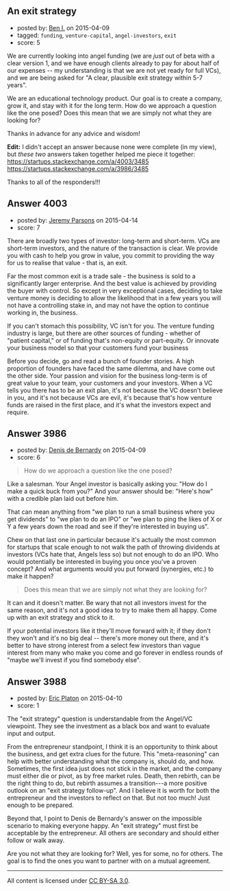 ## An exit strategy

- posted by: [Ben I.](https://stackexchange.com/users/5187045/ben-i) on 2015-04-09
- tagged: `funding`, `venture-capital`, `angel-investors`, `exit`
- score: 5

We are currently looking into angel funding (we are *just* out of beta with a clear version 1, and we have enough clients already to pay for about half of our expenses -- my understanding is that we are not yet ready for full VCs), and we are being asked for "A clear, plausible exit strategy within 5-7 years".

We are an educational technology product.  Our goal is to create a company, grow it, and stay with it for the long term.  How do we approach a question like the one posed?  Does this mean that we are simply not what they are looking for?

Thanks in advance for any advice and wisdom!


**Edit:** I didn't accept an answer because none were complete (in my view), but *these two* answers taken together helped me piece it together:<BR>
https://startups.stackexchange.com/a/4003/3485<BR>
https://startups.stackexchange.com/a/3986/3485

Thanks to all of the responders!!!


## Answer 4003

- posted by: [Jeremy Parsons](https://stackexchange.com/users/497810/jeremy-parsons) on 2015-04-14
- score: 7

There are broadly two types of investor: long-term and short-term. VCs are short-term investors, and the nature of the transaction is clear. We provide you with cash to help you grow in value, you commit to providing the way for us to realise that value - that is, an exit.

Far the most common exit is a trade sale - the business is sold to a significantly larger enterprise. And the best value is achieved by providing the buyer with control. So except in very exceptional cases, deciding to take venture money is deciding to allow the likelihood that in a few years you will not have a controlling stake in, and may not have the option to continue working in, the business.

If you can't stomach this possibility, VC isn't for you. The venture funding industry is large, but there are other sources of funding - whether of "patient capital," or of funding that's non-equity or part-equity. Or innovate your business model so that your customers fund your business

Before you decide, go and read a bunch of founder stories. A high proportion of founders have faced the same dilemma, and have come out the other side. Your passion and vision for the business long-term is of great value to your team, your customers and your investors. When a VC tells you there has to be an exit plan, it's not because the VC doesn't believe in you, and it's not because VCs are evil, it's because that's how venture funds are raised in the first place, and it's what the investors expect and require.


## Answer 3986

- posted by: [Denis de Bernardy](https://stackexchange.com/users/182468/denis-de-bernardy) on 2015-04-09
- score: 6

> How do we approach a question like the one posed?

Like a salesman. Your Angel investor is basically asking you: "How do I make a quick buck from you?" And your answer should be: "Here's how" with a credible plan laid out before him.

That can mean anything from "we plan to run a small business where you get dividends" to "we plan to do an IPO" or "we plan to ping the likes of X or Y a few years down the road and see if they're interested in buying us".

Chew on that last one in particular because it's actually the most common for startups that scale enough to not walk the path of throwing dividends at investors (VCs hate that, Angels less so) but not enough to do an IPO. Who would potentially be interested in buying you once you've a proven concept? And what arguments would you put forward (synergies, etc.) to make it happen?

> Does this mean that we are simply not what they are looking for?

It can and it doesn't matter. Be wary that not all investors invest for the same reason, and it's not a good idea to try to make them all happy. Come up with an exit strategy and stick to it.

If your potential investors like it they'll move forward with it; if they don't they won't and it's no big deal -- there's more money out there, and it's better to have strong interest from a select few investors than vague interest from many who make you come and go forever in endless rounds of "maybe we'll invest if you find somebody else".


## Answer 3988

- posted by: [Eric Platon](https://stackexchange.com/users/1533/eric-platon) on 2015-04-10
- score: 1

The "exit strategy" question is understandable from the Angel/VC viewpoint. They see the investment as a black box and want to evaluate input and output.

From the entrepreneur standpoint, I think it is an opportunity to think about the business, and get extra clues for the future. This "meta-reasoning" can help with better understanding what the company is, should do, and how. Sometimes, the first idea just does not stick in the market, and the company must either die or pivot, as by free market rules. Death, then rebirth, can be the right thing to do, but rebirth assumes a transition---a more positive outlook on an "exit strategy follow-up". And I believe it is worth for both the entrepreneur and the investors to reflect on that. But not too much! Just enough to be prepared.

Beyond that, I point to Denis de Bernardy's answer on the impossible scenario to making everyone happy. An "exit strategy" must first be acceptable by the entrepreneur. All others are secondary and should either follow or walk away.

Are you not what they are looking for? Well, yes for some, no for others. The goal is to find the ones you want to partner with on a mutual agreement.



---

All content is licensed under [CC BY-SA 3.0](https://creativecommons.org/licenses/by-sa/3.0/).
